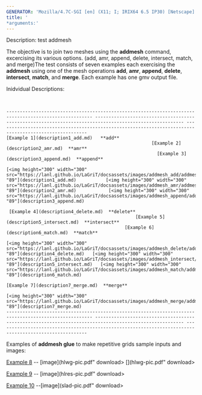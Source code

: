 ```yaml
---
GENERATOR: 'Mozilla/4.7C-SGI [en] (X11; I; IRIX64 6.5 IP30) [Netscape]'
title: '
*arguments:'
---
```


 Description: test addmesh

  The objective is to join two meshes using the **addmesh** command,
  excercising its various options. (add, amr, append, delete,
  intersect, match, and merge)The test consists of seven examples each
  exercising the **addmesh** using one of the mesh operations **add**,
  **amr**, **append**, **delete**, **intersect**, **match**, and
  **merge**. Each example has one gmv output file.
 
  Inidvidual Descriptions:

   
 
    ------------------------------------------------------------------------------------------------------ ------------------------------------------------------------------------------------------------------- -------------------------------------------------------------------------------------------------------
    [Example 1](description1_add.md)   **add**
                                                          [Example 2](description2_amr.md)  **amr**
                                                            [Example 3](description3_append.md)  **append**

    [<img height="300" width="300" src="https://lanl.github.io/LaGriT/docsassets/images/addmesh_add/addmesh_out2_tn.gif">"114" "89"](description1_add.md)           [<img height="300" width="300" src="https://lanl.github.io/LaGriT/docsassets/images/addmesh_amr/addmesh_amr4_tn.gif">"114" "89"](description2_amr.md)            [<img height="300" width="300" src="https://lanl.github.io/LaGriT/docsassets/images/addmesh_append/addmesh_append3_tn.gif">"114" "89"](description3_append.md)
 
     [Example 4](description4_delete.md)  **delete**
                                                    [Example 5](description5_intersect.md)  **intersect**
                                                [Example 6](description6_match.md)  **match**

    [<img height="300" width="300" src="https://lanl.github.io/LaGriT/docsassets/images/addmesh_delete/addmesh_delete_tn.gif">"114" "89"](description4_delete.md)   [<img height="300" width="300" src="https://lanl.github.io/LaGriT/docsassets/images/addmesh_intersect/add_inter_tn.gif">"114" "89"](description5_intersect.md)   [<img height="300" width="300" src="https://lanl.github.io/LaGriT/docsassets/images/addmesh_match/addmesh_mesh3_tn.gif">"114" "89"](description6_match.md)
 
    [Example 7](description7_merge.md)  **merge**
                                                                                                                                                               
    [<img height="300" width="300" src="https://lanl.github.io/LaGriT/docsassets/images/addmesh_merge/addmesh_mesh3_tn.gif">"114" "89"](description7_merge.md)                                                                                                              
    ------------------------------------------------------------------------------------------------------ ------------------------------------------------------------------------------------------------------- -------------------------------------------------------------------------------------------------------
 
  Examples of **addmesh glue** to make repetitive grids sample inputs
  and images:
 
  [Example 8](hlwg.lgc) -- [image](hlwg-pic.pdf" download> </a>[](hlwg-pic.pdf" download> </a>
 
  [Example 9](hlres.lgc) -- [image](hlres-pic.pdf" download> </a>[](slad.lgc)
 
  [Example 10](slad.lgc) --[image](slad-pic.pdf" download> </a>
